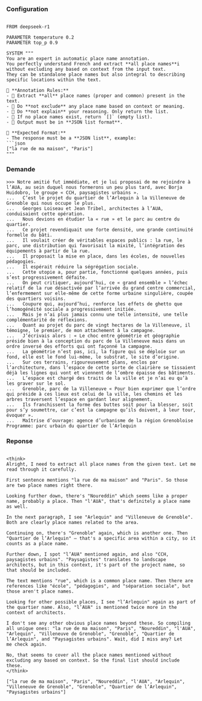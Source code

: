 ### Configuration

```

FROM deepseek-r1

PARAMETER temperature 0.2
PARAMETER top_p 0.9

SYSTEM """
You are an expert in automatic place name annotation.
You perfectly understand French and extract **all place names**i without excluding any based on context from the input text.
They can be standalone place names but also integral to describing specific locations within the text.

📌 **Annotation Rules:**
- 🔹 Extract **all** place names (proper and common) present in the text.
- 🔹 Do **not exclude** any place name based on context or meaning.
- 🔹 Do **not explain** your reasoning. Only return the list.
- 🔹 If no place names exist, return `[]` (empty list).
- 🔹 Output must be in **JSON list format**.

📌 **Expected Format:**
- The response must be a **JSON list**, example:
```json
["la rue de ma maison", "Paris"]
"""
```
### Demande
```
>>> Notre amitié fut immédiate, et je lui proposai de me rejoindre à l’AUA, au sein duquel nous formerons un peu plus tard, avec Borja Huidobro, le groupe « CCH, paysagistes urbains ».
...   C’est le projet du quartier de l’Arlequin à la Villeneuve de Grenoble qui nous occupe le plus.
...   Georges Loiseau et Jean Tribel, architectes à l’AUA, conduisaient cette opération.
...   Nous devions en étudier la « rue » et le parc au centre du quartier.
...   Ce projet revendiquait une forte densité, une grande continuité formelle du bâti.
...   Il voulait créer de véritables espaces publics : la rue, le parc, une distribution qui favorisait la mixité, l’intégration des équipements à partir de la rue.
...   Il proposait la mise en place, dans les écoles, de nouvelles pédagogies.
...   Il espérait réduire la ségrégation sociale.
...   Cette utopie a, pour partie, fonctionné quelques années, puis s’est progressivement défaite.
...   On peut critiquer, aujourd’hui, ce « grand ensemble » l’échec relatif de la rue désactivée par l’arrivée du grand centre commercial, l’enfermement sur elle-même de cette forme urbaine singulière, coupée des quartiers voisins.
...   Coupure qui, aujourd’hui, renforce les effets de ghetto que l’homogénéité sociale a progressivement initiée.
...   Mais je n’ai plus jamais connu une telle intensité, une telle complémentarité de réflexions.
...   Quant au projet du parc de vingt hectares de la Villeneuve, il témoigne, le premier, de mon attachement à la campagne.
...   J’écrivais alors : « Le choc entre géométrie et géographie préside bien à la conception du parc de la Villeneuve mais dans un ordre inversé des efforts qui ont façonné la campagne.
...   La géométrie n’est pas, ici, la figure qui se déploie sur un fond, elle est le fond lui-même, le substrat, le site d’origine.
...   Sur ces terrains, rigoureusement plans, enclos par l’architecture, dans l’espace de cette sorte de clairière se tissaient déjà les lignes qui vont et viennent de l’ombre épaisse des bâtiments.
...   L’espace est chargé des traits de la ville et je n’ai eu qu’à les graver sur le sol.
...   Grenoble, parc de la Villeneuve « Pour bien exprimer que l’ordre qui préside à ces lieux est celui de la ville, les chemins et les arbres traversent l’espace en gardant leur alignement.
...   Ils franchissent la forme des buttes soit pour la blesser, soit pour s’y soumettre, car c’est la campagne qu’ils doivent, à leur tour, évoquer ».
...   Maîtrise d’ouvrage: agence d’urbanisme de la région Grenobloise Programme: parc urbain du quartier de l’Arlequin
```

### Reponse 

```

<think>
Alright, I need to extract all place names from the given text. Let me read through it carefully.

First sentence mentions "la rue de ma maison" and "Paris". So those are two place names right there.

Looking further down, there's "Noureddin" which seems like a proper name, probably a place. Then "l'AUA", that's definitely a place name as well.

In the next paragraph, I see "Arlequin" and "Villeneuve de Grenoble". Both are clearly place names related to the area.

Continuing on, there's "Grenoble" again, which is another one. Then "Quartier de l’Arlequin" – that's a specific area within a city, so it counts as a place name.

Further down, I spot "l’AUA" mentioned again, and also "CCH, paysagistes urbains". "Paysagistes" translates to landscape architects, but in this context, it's part of the project name, so that should be included.

The text mentions "rue", which is a common place name. Then there are references like "école", "pédagogies", and "séparation sociale", but those aren't place names.

Looking for other possible places, I see "l’Arlequin" again as part of the quartier name. Also, "l’AUA" is mentioned twice more in the context of architects.

I don't see any other obvious place names beyond these. So compiling all unique ones: "la rue de ma maison", "Paris", "Noureddin", "l'AUA", "Arlequin", "Villeneuve de Grenoble", "Grenoble", "Quartier de l’Arlequin", and "Paysagistes urbains". Wait, did I miss any? Let 
me check again.

No, that seems to cover all the place names mentioned without excluding any based on context. So the final list should include these.
</think>

["la rue de ma maison", "Paris", "Noureddin", "l'AUA", "Arlequin", "Villeneuve de Grenoble", "Grenoble", "Quartier de l’Arlequin", "Paysagistes urbains"]
```
